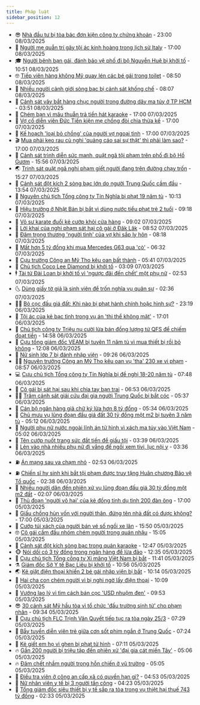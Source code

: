 ```yaml
---
title: Pháp luật
sidebar_position: 12
---
```


<!-- vnexpress-phap-luat:START -->
- 😎 [Nhà đầu tư bị tòa bác đơn kiện công ty chứng khoán](https://vnexpress.net/nha-dau-tu-bi-toa-bac-don-kien-cong-ty-chung-khoan-4858011.html) - 23:00 08/03/2025
- 🥰 [Người mẹ quẫn trí gây tội ác kinh hoàng trong lịch sử Italy](https://vnexpress.net/nguoi-me-quan-tri-gay-toi-ac-kinh-hoang-trong-lich-su-italy-4853948.html) - 17:00 08/03/2025
- 🎓 [Người bênh bạn gái, đánh bảo vệ phố đi bộ Nguyễn Huệ bị khởi tố](https://vnexpress.net/nguoi-benh-ban-gai-danh-bao-ve-pho-di-bo-nguyen-hue-bi-khoi-to-4858526.html) - 10:51 08/03/2025
- 🤓 [Tiếp viên hàng không Mỹ quay lén các bé gái trong toilet](https://vnexpress.net/tiep-vien-hang-khong-my-quay-len-cac-be-gai-trong-toilet-4858475.html) - 08:50 08/03/2025
- 🎊 [Nhiều người cảnh giới sòng bạc bị cảnh sát khống chế](https://vnexpress.net/nhieu-nguoi-canh-gioi-song-bac-bi-canh-sat-khong-che-4858456.html) - 08:07 08/03/2025
- 🙉 [Cảnh sát vây bắt hàng chục người trong đường dây ma túy ở TP HCM](https://vnexpress.net/canh-sat-vay-bat-hang-chuc-nguoi-trong-duong-day-ma-tuy-o-tp-hcm-4858377.html) - 03:51 08/03/2025
- 🤡 [Chém bạn vì mâu thuẫn trả tiền hát karaoke](https://vnexpress.net/chem-ban-vi-mau-thuan-tra-tien-hat-karaoke-4858260.html) - 17:00 07/03/2025
- 🗽 [Vợ cố diễn viên Đức Tiến kiện mẹ chồng đòi chia thừa kế](https://vnexpress.net/vo-co-dien-vien-duc-tien-kien-me-chong-doi-chia-thua-ke-4858244.html) - 17:00 07/03/2025
- 🌋 [Kế hoạch &#39;loại bỏ chồng&#39; của người vợ ngoại tình](https://vnexpress.net/lam-loi-cua-nguoi-vo-ngoai-tinh-voi-dong-nghiep-4858206.html) - 17:00 07/03/2025
- 🎬 [Mua phải kẹo rau củ nghi &#39;quảng cáo sai sự thật&#39; thì phải làm sao?](https://vnexpress.net/mua-phai-keo-rau-cu-nghi-quang-cao-sai-su-that-thi-phai-lam-sao-4857996.html) - 17:00 07/03/2025
- 💯 [Cảnh sát trình diễn sức mạnh, quật ngã tội phạm trên phố đi bộ Hồ Gươm](https://vnexpress.net/canh-sat-trinh-dien-suc-manh-quat-nga-toi-pham-tren-pho-di-bo-ho-guom-4858245.html) - 15:56 07/03/2025
- 🌏 [Trinh sát quật ngã nghi phạm giết người đang trên đường chạy trốn](https://vnexpress.net/trinh-sat-quat-nga-nghi-pham-giet-nguoi-dang-tren-duong-chay-tron-4858252.html) - 15:27 07/03/2025
- 🌊 [Cảnh sát đột kích 2 sòng bạc lớn do người Trung Quốc cầm đầu](https://vnexpress.net/canh-sat-dot-kich-2-song-bac-lon-do-nguoi-trung-quoc-cam-dau-4858230.html) - 13:54 07/03/2025
- 💂 [Nguyên chủ tịch Tổng công ty Tín Nghĩa bị phạt 19 năm tù](https://vnexpress.net/nguyen-chu-tich-tong-cong-ty-tin-nghia-bi-phat-19-nam-tu-4858140.html) - 10:13 07/03/2025
- 🎡 [Hiệu trưởng ở Nhật Bản bị bắt vì dùng nước tiểu phạt trẻ 2 tuổi](https://vnexpress.net/hieu-truong-o-nhat-ban-bi-bat-vi-dung-nuoc-tieu-phat-tre-2-tuoi-4858117.html) - 09:18 07/03/2025
- 🫶 [Võ sư karate đuổi kẻ cướp khỏi cửa hàng](https://vnexpress.net/vo-su-karate-danh-duoi-ke-cuop-cua-hang-4858077.html) - 09:02 07/03/2025
- 🐲 [Lời khai của nghi phạm sát hại cô gái ở Đăk Lăk](https://vnexpress.net/loi-khai-cua-nghi-pham-sat-hai-co-gai-o-dak-lak-4858126.html) - 08:52 07/03/2025
- 🚀 [Đâm trọng thương &#39;người tình&#39; của vợ khi sắp ly hôn](https://vnexpress.net/dam-trong-thuong-nguoi-tinh-cua-vo-khi-sap-ly-hon-4858100.html) - 08:18 07/03/2025
- 🎊 [Mất hơn 5 tỷ đồng khi mua Mercedes G63 qua &#39;cò&#39;](https://vnexpress.net/mat-hon-5-ty-dong-khi-mua-mercedes-g63-qua-co-4858038.html) - 06:32 07/03/2025
- 🤗 [Cựu trưởng Công an Mỹ Tho kêu oan bất thành](https://vnexpress.net/cuu-truong-cong-an-my-tho-keu-oan-bat-thanh-4857936.html) - 05:41 07/03/2025
- 🗽 [Chủ tịch Coco Lee Diamond bị khởi tố](https://vnexpress.net/chu-tich-coco-lee-diamond-bi-khoi-to-4857939.html) - 03:09 07/03/2025
- 🕴 [Tài tử Đài Loan bị khởi tố vì &#39;ngược đãi đến chết&#39; một phụ nữ](https://vnexpress.net/tai-tu-dai-loan-bi-khoi-to-vi-nguoc-dai-den-chet-mot-phu-nu-4857921.html) - 02:53 07/03/2025
- 🌜 [Dùng giấy tờ giả là sinh viên để trốn nghĩa vụ quân sự](https://vnexpress.net/dung-giay-to-gia-la-sinh-vien-de-tron-nghia-vu-quan-su-4857891.html) - 02:36 07/03/2025
- 🧑‍🏫 [Bỏ cọc đấu giá đất: Khi nào bị phạt hành chính hoặc hình sự?](https://vnexpress.net/dua-ra-gia-cao-trong-phien-dau-gia-dat-nhung-khong-mua-co-bi-xu-phat-4857759.html) - 23:19 06/03/2025
- 🦩 [Tội ác của kẻ bạc tình trong vụ án &#39;thi thể không mặt&#39;](https://vnexpress.net/toi-ac-cua-ke-bac-tinh-trong-vu-an-thi-the-khong-mat-4857757.html) - 17:01 06/03/2025
- 💼 [Chủ tịch công ty Triệu nụ cười lừa bán đồng lượng tử QFS để chiếm đoạt tiền](https://vnexpress.net/chu-tich-cong-ty-chuyen-day-lam-giau-bang-tien-ao-bi-khoi-to-4857805.html) - 14:58 06/03/2025
- 💫 [Cựu tổng giám đốc VEAM bị tuyên 11 năm tù vì mua thiết bị rồi bỏ không](https://vnexpress.net/cuu-tong-giam-doc-veam-bi-tuyen-11-nam-tu-vi-mua-thiet-bi-roi-bo-khong-4857756.html) - 12:08 06/03/2025
- 🦅 [Nữ sinh lớp 7 bị đánh nhập viện](https://vnexpress.net/nu-sinh-lop-7-bi-danh-nhap-vien-4857469.html) - 09:26 06/03/2025
- 🧑‍💻 [Nguyên trưởng Công an Mỹ Tho kêu oan vụ &#39;tha&#39; 230 xe vi phạm](https://vnexpress.net/nguyen-truong-cong-an-my-tho-keu-oan-vu-tha-230-xe-vi-pham-4857644.html) - 08:57 06/03/2025
- 💻 [Cựu chủ tịch Tổng công ty Tín Nghĩa bị đề nghị 18-20 năm tù](https://vnexpress.net/cuu-chu-tich-tong-cong-ty-tin-nghia-bi-de-nghi-18-20-nam-tu-4857566.html) - 07:48 06/03/2025
- 🤠 [Cô gái bị sát hại sau khi chia tay bạn trai](https://vnexpress.net/co-gai-bi-sat-hai-sau-khi-chia-tay-ban-trai-4857587.html) - 06:53 06/03/2025
- 🧑‍🏫 [Trăm cảnh sát giải cứu đại gia người Trung Quốc bị bắt cóc](https://vnexpress.net/tram-canh-sat-giai-cuu-dai-gia-nguoi-trung-quoc-bi-bat-coc-4856123.html) - 05:37 06/03/2025
- 🌈 [Cán bộ ngân hàng giả chữ ký lừa hơn 8 tỷ đồng](https://vnexpress.net/can-bo-ngan-hang-gia-chu-ky-lua-hon-8-ty-dong-4857545.html) - 05:34 06/03/2025
- 🌮 [Chủ mưu vụ lũng đoạn đấu giá đất 30 tỷ đồng một m2 bị tuyên 3 năm tù](https://vnexpress.net/chu-muu-vu-lung-doan-dau-gia-dat-30-ty-dong-mot-m2-bi-phat-3-nam-tu-4857507.html) - 05:12 06/03/2025
- 🐲 [Người phụ nữ nước ngoài lĩnh án tử hình vì xách ma túy vào Việt Nam](https://vnexpress.net/nguoi-phu-nu-nuoc-ngoai-linh-an-tu-hinh-vi-xach-ma-tuy-vao-viet-nam-4857528.html) - 05:02 06/03/2025
- 🧰 [Tên cướp nuốt trang sức đắt tiền để giấu tội](https://vnexpress.net/ten-cuop-nuot-trang-suc-hon-19-ty-dong-de-giau-toi-4857465.html) - 03:39 06/03/2025
- 💄 [Lẻn vào nhà nhiều phụ nữ đi vắng để ngồi xem tivi, lục nội y](https://vnexpress.net/len-vao-nha-nhieu-phu-nu-di-vang-de-ngoi-xem-tivi-luc-noi-y-4857436.html) - 03:36 06/03/2025
- ⛽️ [Án mạng sau va chạm nhỏ](https://vnexpress.net/an-mang-sau-va-cham-nho-4857414.html) - 02:53 06/03/2025
- ⛽️ [Chiến sĩ hy sinh khi bắt tội phạm được truy tặng Huân chương Bảo vệ Tổ quốc](https://vnexpress.net/chien-si-hy-sinh-khi-bat-toi-pham-duoc-truy-tang-huan-chuong-bao-ve-to-quoc-4857397.html) - 02:38 06/03/2025
- 💂 [Nhiều người dân đến phiên xử vụ lũng đoạn đấu giá 30 tỷ đồng một m2 đất](https://vnexpress.net/nhieu-nguoi-dan-den-phien-xu-vu-lung-doan-dau-gia-30-ty-dong-mot-m2-dat-4857386.html) - 02:07 06/03/2025
- 🤔 [Thủ đoạn &#39;người vô hại&#39; của kẻ đồng tính dụ tình 200 đàn ông](https://vnexpress.net/thu-doan-dong-vai-nguoi-tot-cua-ke-hiep-dam-200-dan-ong-4857268.html) - 17:00 05/03/2025
- 🧐 [Giấu chồng hùn vốn với người thân, đứng tên nhà đất có được không?](https://vnexpress.net/giau-chong-hun-von-voi-nguoi-than-dung-ten-nha-dat-co-duoc-khong-4856662.html) - 17:00 05/03/2025
- 🎃 [Cướp túi xách của người bán vé số ngồi xe lăn](https://vnexpress.net/cuop-tui-xach-cua-nguoi-ban-ve-so-ngoi-xe-lan-4857320.html) - 15:50 05/03/2025
- 🤓 [Cô gái cầm đầu nhóm chém người trong quán nhậu](https://vnexpress.net/co-gai-cam-dau-nhom-chem-nguoi-trong-quan-nhau-4857312.html) - 15:05 05/03/2025
- 💃 [Cảnh sát đột kích sòng bạc trong quán karaoke](https://vnexpress.net/canh-sat-dot-kich-song-bac-trong-quan-karaoke-4857285.html) - 12:47 05/03/2025
- 🐵 [Nói dối có 3 tỷ đồng trong ngân hàng để lừa đảo](https://vnexpress.net/noi-doi-co-3-ty-dong-trong-ngan-hang-de-lua-dao-4857276.html) - 12:35 05/03/2025
- 🤖 [Cựu chủ tịch Tổng công ty Xi măng Việt Nam bị bắt](https://vnexpress.net/cuu-chu-tich-tong-cong-ty-xi-mang-viet-nam-bi-bat-4857277.html) - 11:41 05/03/2025
- ⚗️ [Giám đốc Sở Y tế Bạc Liêu bị khởi tố](https://vnexpress.net/giam-doc-so-y-te-bac-lieu-bi-khoi-to-4857267.html) - 10:56 05/03/2025
- 🌏 [Kẻ giật điện thoại khiến 2 bé gái nhập viện bị bắt](https://vnexpress.net/dao-chich-giat-dien-thoai-khien-hai-be-gai-bi-thuong-4857235.html) - 10:14 05/03/2025
- 🦆 [Hai cha con chém người vì bị nghi ngờ lấy điện thoại](https://vnexpress.net/hai-cha-con-chem-nguoi-vi-bi-nghi-ngo-lay-dien-thoai-4857233.html) - 10:09 05/03/2025
- 🐎 [Vướng lao lý vì tìm cách bán cọc &#39;USD nhuộm đen&#39;](https://vnexpress.net/vuong-lao-ly-vi-tim-cach-ban-coc-usd-nhuom-den-4857190.html) - 09:53 05/03/2025
- 😎 [30 cảnh sát Mỹ hầu tòa vì tổ chức &#39;đấu trường sinh tử&#39; cho phạm nhân](https://vnexpress.net/30-canh-sat-my-hau-toa-vi-to-chuc-dau-truong-sinh-tu-cho-pham-nhan-4857132.html) - 09:34 05/03/2025
- 💪 [Cựu chủ tịch FLC Trịnh Văn Quyết tiếp tục ra tòa ngày 25/3](https://vnexpress.net/cuu-chu-tich-flc-trinh-van-quyet-tiep-tuc-ra-toa-ngay-25-3-4857107.html) - 07:29 05/03/2025
- 🤡 [Bẫy tuyển diễn viên trẻ giữa cơn sốt phim ngắn ở Trung Quốc](https://vnexpress.net/bay-tuyen-dien-vien-tre-giua-con-sot-phim-ngan-o-trung-quoc-4857091.html) - 07:24 05/03/2025
- 🌁 [Kẻ giết em họ vì ghen bị phạt tử hình](https://vnexpress.net/ke-giet-em-ho-vi-ghen-bi-phat-tu-hinh-4857088.html) - 07:11 05/03/2025
- 🔥 [Gần 200 người bị triệu tập đến phiên xử &#39;đại gia cát miền Tây&#39;](https://vnexpress.net/gan-200-nguoi-bi-trieu-tap-den-phien-xu-dai-gia-cat-mien-tay-4857053.html) - 05:06 05/03/2025
- 🔥 [Đâm chết nhầm người trong hỗn chiến ở vũ trường](https://vnexpress.net/dam-chet-nham-nguoi-trong-hon-chien-o-vu-truong-4857078.html) - 05:05 05/03/2025
- 👺 [Điều tra viên ở công an cấp xã có quyền hạn gì?](https://vnexpress.net/dieu-tra-vien-o-cong-an-cap-xa-co-quyen-han-gi-4857045.html) - 04:53 05/03/2025
- 🎊 [Nữ nhân viên y tế bị 3 người tấn công](https://vnexpress.net/nu-nhan-vien-y-te-bi-3-nguoi-tan-cong-4856639.html) - 04:23 05/03/2025
- 🎊 [Tổng giám đốc siêu thiết bị y tế sắp ra tòa trong vụ thiệt hại thuế 743 tỷ đồng](https://vnexpress.net/tong-giam-doc-sieu-thiet-bi-y-te-sap-ra-toa-trong-vu-thiet-hai-thue-743-ty-dong-4856945.html) - 02:33 05/03/2025<!-- vnexpress-phap-luat:END -->

